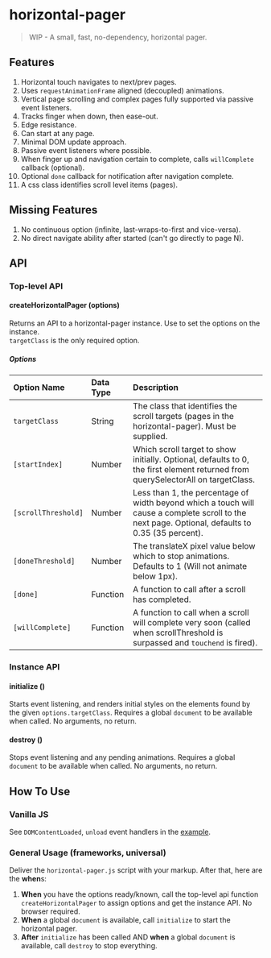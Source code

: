 # horizontal-pager

> WIP - A small, fast, no-dependency, horizontal pager.

## Features
  1.  Horizontal touch navigates to next/prev pages.
  2.  Uses `requestAnimationFrame` aligned (decoupled) animations.
  3.  Vertical page scrolling and complex pages fully supported via passive event listeners.
  4.  Tracks finger when down, then ease-out.
  5.  Edge resistance.
  6.  Can start at any page.
  7.  Minimal DOM update approach.
  8.  Passive event listeners where possible.
  9.  When finger up and navigation certain to complete, calls `willComplete`
      callback (optional).
  10.  Optional `done` callback for notification after navigation complete.
  11. A css class identifies scroll level items (pages).

## Missing Features
  1.  No continuous option (infinite, last-wraps-to-first and vice-versa).
  2.  No direct navigate ability after started (can't go directly to page N).

## API
### Top-level API
#### createHorizontalPager (options)
Returns an API to a horizontal-pager instance. Use to set the options on the instance.  
`targetClass` is the only required option.
##### Options
| Option Name | Data Type | Description |
| :--- | :--- | :--- |
| `targetClass` | String | The class that identifies the scroll targets (pages in the horizontal-pager). Must be supplied. |
| `[startIndex]` | Number | Which scroll target to show initially. Optional, defaults to 0, the first element returned from querySelectorAll on targetClass. |
| `[scrollThreshold]` | Number | Less than 1, the percentage of width beyond which a touch will cause a complete scroll to the next page. Optional, defaults to 0.35 (35 percent). |
| `[doneThreshold]` | Number | The translateX pixel value below which to stop animations. Defaults to 1 (Will not animate below 1px). |
| `[done]` | Function | A function to call after a scroll has completed. |
| `[willComplete]` | Function | A function to call when a scroll will complete very soon (called when scrollThreshold is surpassed and `touchend` is fired). |

### Instance API
#### initialize ()
Starts event listening, and renders initial styles on the elements found by the given `options.targetClass`. Requires a global `document` to be available when called. No arguments, no return.

#### destroy ()
Stops event listening and any pending animations. Requires a global `document` to be available when called. No arguments, no return.

## How To Use
### Vanilla JS
See `DOMContentLoaded`, `unload` event handlers in the [example](index.js).

### General Usage (frameworks, universal)
Deliver the `horizontal-pager.js` script with your markup. After that, here are the **when**s:
  1.  **When** you have the options ready/known, call the top-level api function `createHorizontalPager` to assign options and get the instance API. No browser required.
  2.  **When** a global `document` is available, call `initialize` to start the horizontal pager.
  3.  **After** `initialize` has been called AND **when** a global `document` is available, call `destroy` to stop everything.
